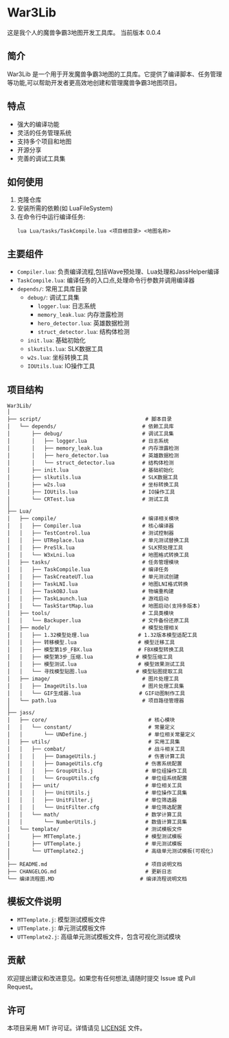 # War3Lib

这是我个人的魔兽争霸3地图开发工具库。
当前版本 0.0.4

## 简介

War3Lib 是一个用于开发魔兽争霸3地图的工具库。它提供了编译脚本、任务管理等功能,可以帮助开发者更高效地创建和管理魔兽争霸3地图项目。

## 特点

- 强大的编译功能
- 灵活的任务管理系统
- 支持多个项目和地图
- 开源分享
- 完善的调试工具集

## 如何使用

1. 克隆仓库
2. 安装所需的依赖(如 LuaFileSystem)
3. 在命令行中运行编译任务:
   ```
   lua Lua/tasks/TaskCompile.lua <项目根目录> <地图名称>
   ```

## 主要组件

- `Compiler.lua`: 负责编译流程,包括Wave预处理、Lua处理和JassHelper编译
- `TaskCompile.lua`: 编译任务的入口点,处理命令行参数并调用编译器
- `depends/`: 常用工具库目录
  - `debug/`: 调试工具集
    - `logger.lua`: 日志系统
    - `memory_leak.lua`: 内存泄露检测
    - `hero_detector.lua`: 英雄数据检测
    - `struct_detector.lua`: 结构体检测
  - `init.lua`: 基础初始化
  - `slkutils.lua`: SLK数据工具
  - `w2s.lua`: 坐标转换工具
  - `IOUtils.lua`: IO操作工具

## 项目结构

```
War3Lib/
│
├── script/                                  # 脚本目录
│   └── depends/                            # 依赖工具库
│       ├── debug/                          # 调试工具集
│       │   ├── logger.lua                  # 日志系统
│       │   ├── memory_leak.lua             # 内存泄露检测
│       │   ├── hero_detector.lua           # 英雄数据检测
│       │   └── struct_detector.lua         # 结构体检测
│       ├── init.lua                        # 基础初始化
│       ├── slkutils.lua                    # SLK数据工具
│       ├── w2s.lua                         # 坐标转换工具
│       ├── IOUtils.lua                     # IO操作工具
│       └── CRTest.lua                      # 测试工具
│
├── Lua/
│   ├── compile/                            # 编译相关模块
│   │   ├── Compiler.lua                    # 核心编译器
│   │   ├── TestControl.lua                 # 测试控制器
│   │   ├── UTReplace.lua                   # 单元测试替换工具
│   │   ├── PreSlk.lua                      # SLK预处理工具
│   │   └── W3xLni.lua                      # 地图格式转换工具
│   ├── tasks/                              # 任务管理模块
│   │   ├── TaskCompile.lua                 # 编译任务
│   │   ├── TaskCreateUT.lua                # 单元测试创建
│   │   ├── TaskLNI.lua                     # 地图LNI格式转换
│   │   ├── TaskOBJ.lua                     # 物编重构建
│   │   ├── TaskLaunch.lua                  # 游戏启动
│   │   └── TaskStartMap.lua                # 地图启动(支持多版本)
│   ├── tools/                              # 工具类模块
│   │   └── Backuper.lua                    # 文件备份还原工具
│   ├── model/                              # 模型处理相关
│   │   ├── 1.32模型处理.lua                # 1.32版本模型适配工具
│   │   ├── 转移模型.lua                    # 模型迁移工具
│   │   ├── 模型第1步_FBX.lua               # FBX模型转换工具
│   │   ├── 模型第3步_压缩.lua              # 模型压缩工具
│   │   ├── 模型测试.lua                    # 模型效果测试工具
│   │   └── 寻找模型贴图.lua                # 模型贴图提取工具
│   ├── image/                              # 图片处理工具
│   │   ├── ImageUtils.lua                  # 图片处理工具集
│   │   └── GIF生成器.lua                   # GIF动图制作工具
│   └── path.lua                            # 项目路径管理器
│
├── jass/
│   ├── core/                                 # 核心模块
│   │   └── constant/                         # 常量定义
│   │       └── UNDefine.j                    # 单位相关常量定义
│   ├── utils/                                # 实用工具集
│   │   ├── combat/                           # 战斗相关工具
│   │   │   ├── DamageUtils.j                 # 伤害计算工具
│   │   │   ├── DamageUtils.cfg              # 伤害系统配置
│   │   │   ├── GroupUtils.j                 # 单位组操作工具
│   │   │   └── GroupUtils.cfg               # 单位组系统配置
│   │   ├── unit/                            # 单位相关工具
│   │   │   ├── UnitUtils.j                  # 单位操作工具集
│   │   │   ├── UnitFilter.j                 # 单位筛选器
│   │   │   └── UnitFilter.cfg               # 单位筛选配置
│   │   └── math/                            # 数学计算工具
│   │       └── NumberUtils.j                # 数值计算工具集
│   └── template/                            # 测试模板文件
│       ├── MTTemplate.j                     # 模型测试模板
│       ├── UTTemplate.j                     # 单元测试模板
│       └── UTTemplate2.j                    # 高级单元测试模板(可视化)
│
├── README.md                                # 项目说明文档
├── CHANGELOG.md                             # 更新日志
└── 编译流程图.MD                            # 编译流程说明文档
```

## 模板文件说明

- `MTTemplate.j`: 模型测试模板文件
- `UTTemplate.j`: 单元测试模板文件
- `UTTemplate2.j`: 高级单元测试模板文件，包含可视化测试模块

## 贡献

欢迎提出建议和改进意见。如果您有任何想法,请随时提交 Issue 或 Pull Request。

## 许可

本项目采用 MIT 许可证。详情请见 [LICENSE](LICENSE) 文件。
